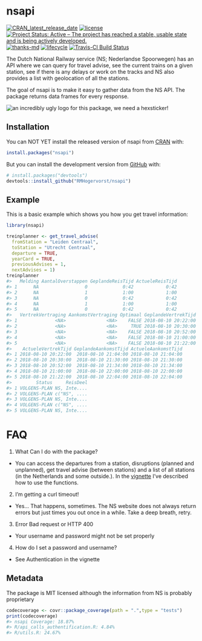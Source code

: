 
<!-- README.md is generated from README.Rmd. Please edit that file -->

# nsapi

[![CRAN\_latest\_release\_date](https://www.r-pkg.org/badges/last-release/nsapi)](https://cran.r-project.org/package=nsapi)
[![license](https://img.shields.io/github/license/mashape/apistatus.svg)](https://choosealicense.com/licenses/mit/)
[![Project Status: Active – The project has reached a stable, usable
state and is being actively
developed.](http://www.repostatus.org/badges/latest/active.svg)](http://www.repostatus.org/#active)
[![thanks-md](https://img.shields.io/badge/THANKS-md-ff69b4.svg)](THANKS.md)
[![lifecycle](https://img.shields.io/badge/lifecycle-maturing-blue.svg)](https://www.tidyverse.org/lifecycle/#maturing)
[![Travis-CI Build
Status](https://travis-ci.org/RMHogervorst/nsapi.svg?branch=master)](https://travis-ci.org/RMHogervorst/nsapi)

The Dutch National Railway service (NS; Nederlandse Spoorwegen) has an
API where we can query for travel advise, see the current trains on a
given station, see if there is any delays or work on the tracks and NS
also provides a list with geolocation of all the stations.

The goal of nsapi is to make it easy to gather data from the NS API. The
package returns data frames for every response.

![an incredibly ugly logo for this package, we need a
hexsticker\!](man/figures/nsapilogo.png)

## Installation

You can NOT YET install the released version of nsapi from
[CRAN](https://CRAN.R-project.org) with:

``` r
install.packages("nsapi")
```

But you can install the development version from
[GitHub](https://github.com/) with:

``` r
# install.packages("devtools")
devtools::install_github("RMHogervorst/nsapi")
```

## Example

This is a basic example which shows you how you get travel information:

``` r
library(nsapi)
```

``` r
treinplanner <- get_travel_advise(
  fromStation = "Leiden Centraal", 
  toStation = "Utrecht Centraal",
  departure = TRUE,
  yearCard = TRUE,
  previousAdvises = 1, 
  nextAdvises = 1)
treinplanner
#>   Melding AantalOverstappen GeplandeReisTijd ActueleReisTijd
#> 1      NA                 0             0:42            0:42
#> 2      NA                 1             1:00            1:00
#> 3      NA                 0             0:42            0:42
#> 4      NA                 1             1:00            1:00
#> 5      NA                 0             0:42            0:42
#>   VertrekVertraging AankomstVertraging Optimaal GeplandeVertrekTijd
#> 1              <NA>               <NA>    FALSE 2018-08-10 20:22:00
#> 2              <NA>               <NA>     TRUE 2018-08-10 20:30:00
#> 3              <NA>               <NA>    FALSE 2018-08-10 20:52:00
#> 4              <NA>               <NA>    FALSE 2018-08-10 21:00:00
#> 5              <NA>               <NA>    FALSE 2018-08-10 21:22:00
#>    ActueleVertrekTijd GeplandeAankomstTijd ActueleAankomstTijd
#> 1 2018-08-10 20:22:00  2018-08-10 21:04:00 2018-08-10 21:04:00
#> 2 2018-08-10 20:30:00  2018-08-10 21:30:00 2018-08-10 21:30:00
#> 3 2018-08-10 20:52:00  2018-08-10 21:34:00 2018-08-10 21:34:00
#> 4 2018-08-10 21:00:00  2018-08-10 22:00:00 2018-08-10 22:00:00
#> 5 2018-08-10 21:22:00  2018-08-10 22:04:00 2018-08-10 22:04:00
#>         Status     ReisDeel
#> 1 VOLGENS-PLAN NS, Inte....
#> 2 VOLGENS-PLAN c("NS", ....
#> 3 VOLGENS-PLAN NS, Inte....
#> 4 VOLGENS-PLAN c("NS", ....
#> 5 VOLGENS-PLAN NS, Inte....
```

# FAQ

1.  What Can I do with the package?

<!-- end list -->

  - You can access the departures from a station, disruptions (planned
    and unplanned), get travel advise (between stations) and a list of
    all stations (in the Netherlands and some outside.). In the
    [vignette](articles/basic_use_nsapi_package.html) I’ve described how
    to use the functions.

<!-- end list -->

2.  I’m getting a curl timeout\!

<!-- end list -->

  - Yes… That happens, sometimes. The NS website does not always return
    errors but just times you out once in a while. Take a deep breath,
    retry.

<!-- end list -->

3.  Error Bad request or HTTP 400

<!-- end list -->

  - Your username and password might not be set properly

<!-- end list -->

4.  How do I set a password and username?

<!-- end list -->

  - See Authentication in the vignette

## Metadata

The package is MIT licensed although the information from NS is probably
proprietary

``` r
codecoverage <- covr::package_coverage(path = ".",type = "tests")
print(codecoverage)
#> nsapi Coverage: 18.87%
#> R/api_calls_authentification.R: 4.84%
#> R/utils.R: 24.67%
```
